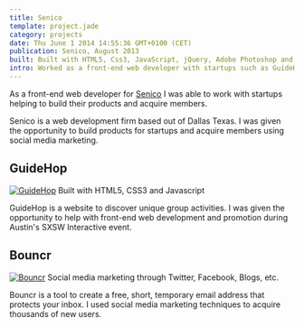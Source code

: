 ```yaml
---
title: Senico 
template: project.jade
category: projects
date: Thu June 1 2014 14:55:36 GMT+0100 (CET)
publication: Senico, August 2013 
built: Built with HTML5, Css3, JavaScript, jQuery, Adobe Photoshop and Burritos
intro: Worked as a front-end web developer with startups such as GuideHop helping to build their products and acquire members. 
---
```

As a front-end web developer for [Senico](http://senico.com/ "Senico") I was able to work with startups helping to build their products and acquire members. 

Senico is a web development firm based out of Dallas Texas. I was given the opportunity to build products for startups and acquire members using social media marketing. 

## GuideHop
<a href="http://www.guidehop.com/" alt="GuideHop" target="_blank"><img src="/projects/senico/guidehop.jpg" alt="GuideHop" title="Ghostbusters" class="preview" /></a>
<span class="fade">Built with HTML5, CSS3 and Javascript</span>

GuideHop is a website to discover unique group activities. I was given the opportunity to help with front-end web development and promotion during Austin's SXSW Interactive event.

## Bouncr
<a href="http://www.boun.cr/" alt="Bouncr" target="_blank"><img src="/projects/senico/bouncr.jpg" alt="Bouncr" title="Bouncr" class="preview" /></a>
<span class="fade">Social media marketing through Twitter, Facebook, Blogs, etc.</span>

Bouncr is a tool to create a free, short, temporary email address that protects your inbox.  I used social media marketing techniques to acquire thousands of new users.

